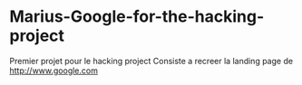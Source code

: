 # Marius-Google-for-the-hacking-project
Premier projet pour le hacking project
Consiste a recreer la landing page de http://www.google.com
